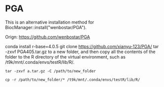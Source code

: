 # PGA
This is an alternative installation method for BiocManager::install("wenbostar/PGA"). 

Orign: https://github.com/wenbostar/PGA

conda install r-base=4.0.5
git clone https://github.com/xianyu-123/PGA/
tar -zxvf PGA405.tar.gz to a new folder, and then copy all the contents of the folder to the R directory of the virtual environment, such as /t9k/mnt/.conda/envs/testR/lib/R/.

```
tar -zxvf a.tar.gz -C /path/to/new_folder

cp -r /path/to/new_folder/* /t9k/mnt/.conda/envs/testR/lib/R/

